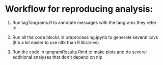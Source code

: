 # Workflow for reproducing analysis:

1) Run tagTangrams.R to annotate messages with the tangrams they refer to

2) Run all the code blocks in preprocessing.ipynb to generate several csvs (it's a lot easier to use nltk than R libraries)

3) Run the code in tangramResults.Rmd to make plots and do several additional analyses that don't depend on nlp